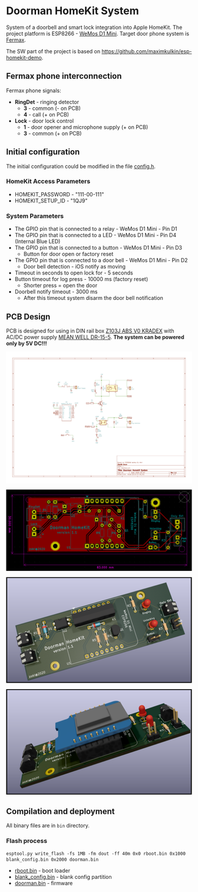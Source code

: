 # Doorman HomeKit System
System of a doorbell and smart lock integration into Apple HomeKit. The project platform is ESP8266 - [WeMos D1 Mini](https://wiki.wemos.cc/products:d1:d1_mini). Target door phone system is [Fermax](https://github.com/zokl/homekit-doorman/blob/master/doc/Fermax%20CityMax%20Universal%20%20Intercom%20Handset%20Data%20Sheet.pdf).

The SW part of the project is based on  https://github.com/maximkulkin/esp-homekit-demo.

## Fermax phone interconnection

Fermax phone signals:
* **RingDet** - ringing detector
   * **3** - common (- on PCB)
   * **4** - call (+ on PCB)
* **Lock** - door lock control
   * **1** - door opener and microphone supply (+ on PCB)
   * **3** - common (+ on PCB)

## Initial configuration

The initial configuration could be modified in the file [config.h](https://github.com/zokl/homekit-doorman/blob/master/src/config.h).

### HomeKit Access Parameters

* HOMEKIT_PASSWORD - "111-00-111"
* HOMEKIT_SETUP_ID - "1QJ9"

### System Parameters

* The GPIO pin that is connected to a relay - WeMos D1 Mini - Pin D1
* The GPIO pin that is connected to a LED - WeMos D1 Mini - Pin D4 (Internal Blue LED)
* The GPIO pin that is connected to a button - WeMos D1 Mini - Pin D3
  * Button for door open or factory reset
* The GPIO pin that is connected to a door bell - WeMos D1 Mini - Pin D2
  * Door bell detection - iOS notify as moving
* Timeout in seconds to open lock for - 5 seconds
* Button timeout for log press - 10000 ms (factory reset)
  * Shorter press = open the door
* Doorbell notify timeout - 3000 ms
  * After this timeout system disarm the door bell notification


## PCB Design

PCB is designed for using in DIN rail box [Z103J ABS V0 KRADEX](https://github.com/zokl/homekit-doorman/blob/master/doc/dsh.627-099.1.pdf) with AC/DC power supply [MEAN WELL DR-15-5](https://github.com/zokl/homekit-doorman/blob/master/doc/dsh.751-263.1.pdf). **The system can be powered only by 5V DC!!!**

![Doorman v 1.1 - schematics](/hw/kicad_1v1/pictures/Doorman_1v1_schematics.png)

![Doorman v 1.1 - PCB](/hw/kicad_1v1/pictures/Doorman_1v1_pcb.png)

![Doorman v 1.1 - PCB render #1](/hw/kicad_1v1/pictures/Doorman_1v1_full.png)

![Doorman v 1.1 - PCB render #1](/hw/kicad_1v1/pictures/Doorman_1v1_full_module.png)

## Compilation and deployment
All binary files are in ```bin``` directory.

### Flash process

```
esptool.py write_flash -fs 1MB -fm dout -ff 40m 0x0 rboot.bin 0x1000 blank_config.bin 0x2000 doorman.bin
```

* [rboot.bin](https://github.com/zokl/homekit-doorman/blob/master/bin/rboot.bin) - boot loader
* [blank_config.bin](https://github.com/zokl/homekit-doorman/blob/master/bin/blank_config.bin) - blank config partition
* [doorman.bin](https://github.com/zokl/homekit-doorman/blob/master/bin/doorman_20200307.bin) - firmware

